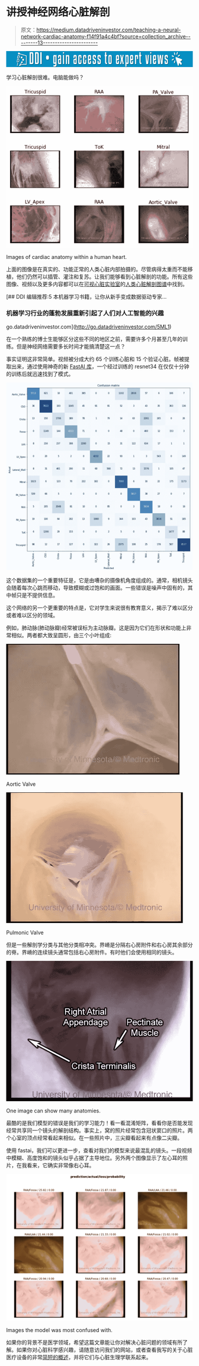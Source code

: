 # 讲授神经网络心脏解剖

> 原文：<https://medium.datadriveninvestor.com/teaching-a-neural-network-cardiac-anatomy-f14f91a4c4bf?source=collection_archive---------13----------------------->

[![](img/b5b57b58027e7b0973a52b91c608a80d.png)](http://www.track.datadriveninvestor.com/1B9E)

学习心脏解剖很难。电脑能做吗？

![](img/54eee118fa57132445c3391965a97b77.png)

Images of cardiac anatomy within a human heart.

上面的图像是在真实的、功能正常的人类心脏内部拍摄的。尽管病得太重而不能移植，他们仍然可以插管、灌注和复苏。让我们能够看到心脏解剖的功能。所有这些图像、视频以及更多内容都可以在[可视心脏实验室](http://www.vhlab.umn.edu/)的[人类心脏解剖图谱](http://www.vhlab.umn.edu/atlas/)中找到。

[](http://go.datadriveninvestor.com/5ML1) [## DDI 编辑推荐:5 本机器学习书籍，让你从新手变成数据驱动专家…

### 机器学习行业的蓬勃发展重新引起了人们对人工智能的兴趣

go.datadriveninvestor.com](http://go.datadriveninvestor.com/5ML1) 

在一个熟练的博士生能够区分这些不同的地区之前，需要许多个月甚至几年的训练。但是神经网络需要多长时间才能搞清楚这一点？

事实证明这非常简单。视频被分成大约 65 个训练心脏和 15 个验证心脏。帧被提取出来，通过使用神奇的新 [FastAI 库](https://github.com/fastai/fastai)，一个经过训练的 resnet34 在仅仅十分钟的训练后就迅速找到了模式。

![](img/c818e1e9ae68e9f8202e9784874460f1.png)

这个数据集的一个重要特征是，它是由嘈杂的摄像机角度组成的。通常，相机镜头会随着每次心跳而移动，导致模糊或过饱和的画面。一些错误是噪声中固有的，其中帧只是不提供信息。

这个网络的另一个更重要的特点是，它对学生来说很有教育意义，揭示了难以区分或者难以区分的领域。

例如，肺动脉(肺动脉瓣)经常被误标为主动脉瓣。这是因为它们在形状和功能上非常相似。两者都大致呈圆形，由三个小叶组成:

![](img/aaf66c2cc174dad0fa8a8e2145d512af.png)

Aortic Valve

![](img/07a0935f7664b29ec50c4db23eb85ac9.png)

Pulmonic Valve

但是一些解剖学分类与其他分类相冲突。界嵴是分隔右心房附件和右心房其余部分的脊。界嵴的连续镜头通常包括右心房附件。有时他们会使用相同的镜头。

![](img/ed1b00b92cea41ff76bca08d00ffd665.png)

One image can show many anatomies.

最酷的是我们模型的错误是我们的学习能力！看一看混淆矩阵，看看你是否能发现经常共享同一个镜头的解剖结构。事实上，窝的照片经常包含冠状窦口的照片。两个心室的顶点经常看起来相似。在一些照片中，三尖瓣看起来有点像二尖瓣。

使用 fastai，我们可以更进一步，查看对我们的模型来说最混乱的镜头。一段视频中模糊、高度饱和的镜头似乎占据了主导地位。另外两个图像显示了左心耳的照片，在我看来，它确实非常像右心耳。

![](img/516a09b2dc54f63c53d130d17d7dbe16.png)

Images the model was most confused with.

如果你的背景不是医学领域，希望这篇文章能让你对解决心脏问题的领域有所了解。如果你对心脏科学感兴趣，请随意访问我们的网站，或者查看我写的关于心脏医疗设备的非常[简短的概述](https://medium.com/@erikgaas/you-should-make-a-medical-device-c315c4f6520a)，并将它们与心脏生理学联系起来。
